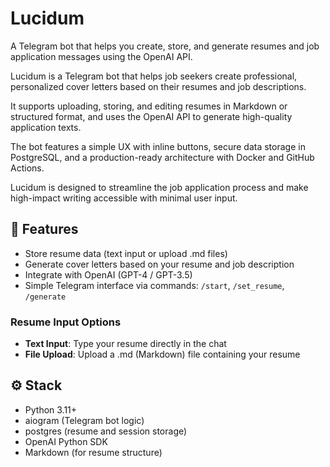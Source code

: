 # Lucidum

A Telegram bot that helps you create, store, and generate resumes and job application messages using the OpenAI API.

Lucidum is a Telegram bot that helps job seekers create professional, personalized cover letters based on their resumes and job descriptions.

It supports uploading, storing, and editing resumes in Markdown or structured format, and uses the OpenAI API to generate high-quality application texts.

The bot features a simple UX with inline buttons, secure data storage in PostgreSQL, and a production-ready architecture with Docker and GitHub Actions.

Lucidum is designed to streamline the job application process and make high-impact writing accessible with minimal user input.

## 🧠 Features

- Store resume data (text input or upload .md files)
- Generate cover letters based on your resume and job description
- Integrate with OpenAI (GPT-4 / GPT-3.5)
- Simple Telegram interface via commands: `/start`, `/set_resume`, `/generate`

### Resume Input Options

- **Text Input**: Type your resume directly in the chat
- **File Upload**: Upload a .md (Markdown) file containing your resume

## ⚙️ Stack

- Python 3.11+
- aiogram (Telegram bot logic)
- postgres (resume and session storage)
- OpenAI Python SDK
- Markdown (for resume structure)
